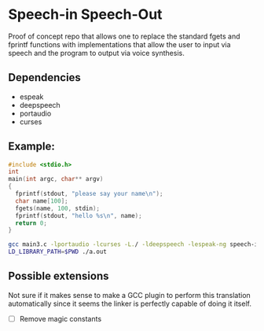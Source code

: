 # Speech-in Speech-Out

Proof of concept repo that allows one to replace the standard fgets and fprintf functions with implementations that allow the user to input via speech and the program to output via voice synthesis.

## Dependencies

* espeak
* deepspeech
* portaudio
* curses

## Example:

```c
#include <stdio.h>
int
main(int argc, char** argv)
{
  fprintf(stdout, "please say your name\n");
  char name[100];
  fgets(name, 100, stdin);
  fprintf(stdout, "hello %s\n", name);
  return 0;
}
```

```bash
gcc main3.c -lportaudio -lcurses -L./ -ldeepspeech -lespeak-ng speech-in-speech-out.o
LD_LIBRARY_PATH=$PWD ./a.out
```

## Possible extensions

Not sure if it makes sense to make a GCC plugin to perform this translation automatically since it seems the linker is perfectly capable of doing it itself.

- [ ] Remove magic constants
